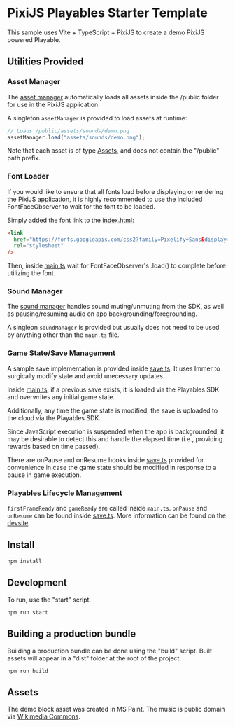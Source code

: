 # PixiJS Playables Starter Template

This sample uses Vite + TypeScript + PixiJS to create a demo PixiJS powered Playable.

## Utilities Provided

### Asset Manager

The [asset manager](src/core/assets/assetManager.ts) automatically loads all
assets inside the /public folder for use in the PixiJS application.

A singleton `assetManager` is provided to load assets at runtime:

```typescript
// Loads /public/assets/sounds/demo.png
assetManager.load("assets/sounds/demo.png");
```

Note that each asset is of type [Assets](https://pixijs.com/7.x/guides/components/assets),
and does not contain the "/public" path prefix.

### Font Loader

If you would like to ensure that all fonts load before displaying or
rendering the PixiJS application, it is highly recommended to use the
included FontFaceObserver to wait for the font to be loaded.

Simply added the font link to the [index.html](index.html):

```html
<link
  href="https://fonts.googleapis.com/css2?family=Pixelify+Sans&display=swap"
  rel="stylesheet"
/>
```

Then, inside [main.ts](main.ts) wait for FontFaceObserver's .load() to complete
before utilizing the font.

### Sound Manager

The [sound manager](src/core/sounds/soundManager.ts) handles sound muting/unmuting
from the SDK, as well as pausing/resuming audio on app backgrounding/foregrounding.

A singleon `soundManager` is provided but usually does not
need to be used by anything other than the `main.ts` file.

### Game State/Save Management

A sample save implementation is provided inside [save.ts](src/gamestate/save.ts).
It uses Immer to surgically modify state and avoid unecessary updates.

Inside [main.ts](src/main.ts), if a previous save exists, it is loaded via the
Playables SDK and overwrites any initial game state.

Additionally, any time the game state is modified, the save is uploaded to the
cloud via the Playables SDK.

Since JavaScript execution is suspended when the app is backgrounded,
it may be desirable to detect this and handle the elapsed time (i.e.,
providing rewards based on time passed).

There are onPause and onResume hooks inside [save.ts](src/gamestate/save.ts)
provided for convenience in case the game state should be
modified in response to a pause in game execution.

### Playables Lifecycle Management

`firstFrameReady` and `gameReady` are called inside `main.ts`. `onPause` and
`onResume` can be found inside [save.ts](src/gamestate/save.ts). More
information can be found on the [devsite](https://developers.google.com/youtube/gaming/playables/certification/sdk).

## Install

```shell
npm install
```

## Development

To run, use the "start" script.

```shell
npm run start
```

## Building a production bundle

Building a production bundle can be done using the "build" script. Built assets will appear in a "dist" folder at the root of the project.

```shell
npm run build
```

## Assets

The demo block asset was created in MS Paint. The music is public domain via [Wikimedia Commons](https://commons.wikimedia.org/wiki/File:Ludwig_van_Beethoven_-_sonata_no._14_in_c_sharp_minor_%27moonlight%27,_op._27_no._2_-_i._adagio_sostenuto.ogg).
